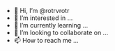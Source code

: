 - 👋 Hi, I’m @rotrvrotr
- 👀 I’m interested in ...
- 🌱 I’m currently learning ...
- 💞️ I’m looking to collaborate on ...
- 📫 How to reach me ...

<!---
rotrvrotr/rotrvrotr is a ✨ special ✨ repository because its `README.md` (this file) appears on your GitHub profile.
You can click the Preview link to take a look at your changes.
--->
